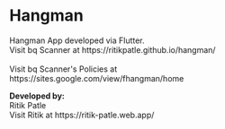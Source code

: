 <h1>Hangman</h1>
<p>
Hangman App developed via Flutter.</br>
Visit bq Scanner at https://ritikpatle.github.io/hangman/ <br><br>
Visit bq Scanner's Policies at https://sites.google.com/view/fhangman/home
</p>

<p>
<b>Developed by:</b></br>
Ritik Patle</br>
Visit Ritik at https://ritik-patle.web.app/
</p>
